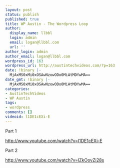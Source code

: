 ```yaml
---
layout: post
status: publish
published: true
title: WP Austin - The Wordpress Loop
author:
  display_name: llbbl
  login: admin
  email: logan@llbbl.com
  url: ''
author_login: admin
author_email: logan@llbbl.com
wordpress_id: 163
wordpress_url: http://austintechvideos.com/?p=163
date: !binary |-
  MjAxMS0xMi0xOSAwNzowODo0MiAtMDYwMA==
date_gmt: !binary |-
  MjAxMS0xMi0xOSAwNzowODo0MiAtMDYwMA==
categories:
- AustinTechVideos
- WP Austin
tags:
- wordpress
comments: []
videoid: l1DE1cEXi-E
---
```

<p>Part 1</p>
<p><a href="http://www.youtube.com/watch?v=l1DE1cEXi-E">http://www.youtube.com/watch?v=l1DE1cEXi-E</a></p>
<p>Part 2</p>
<p><a href="http://www.youtube.com/watch?v=lZkOovZi28s">http://www.youtube.com/watch?v=lZkOovZi28s</a></p>
